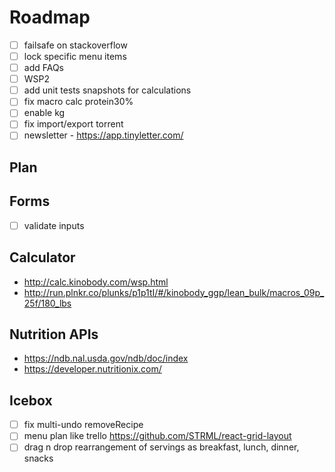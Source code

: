 # Roadmap

- [ ] failsafe on stackoverflow
- [ ] lock specific menu items
- [ ] add FAQs
- [ ] WSP2
- [ ] add unit tests snapshots for calculations
- [ ] fix macro calc protein30%
- [ ] enable kg
- [ ] fix import/export torrent
- [ ] newsletter - https://app.tinyletter.com/

## Plan

## Forms

- [ ] validate inputs

## Calculator

- http://calc.kinobody.com/wsp.html
- http://run.plnkr.co/plunks/p1p1tI/#/kinobody_ggp/lean_bulk/macros_09p_25f/180_lbs

## Nutrition APIs

- https://ndb.nal.usda.gov/ndb/doc/index
- https://developer.nutritionix.com/

## Icebox

- [ ] fix multi-undo removeRecipe
- [ ] menu plan like trello https://github.com/STRML/react-grid-layout
- [ ] drag n drop rearrangement of servings as breakfast, lunch, dinner, snacks
